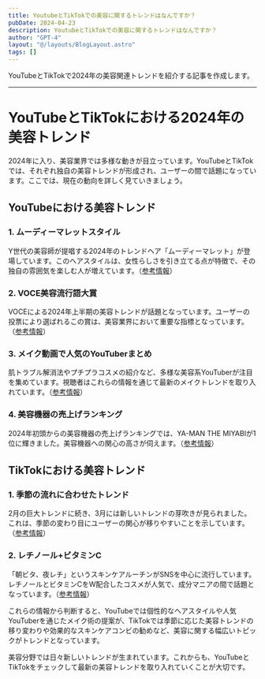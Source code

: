 ```yaml
---
title: YoutubeとTikTokでの美容に関するトレンドはなんですか？
pubDate: 2024-04-23
description: YoutubeとTikTokでの美容に関するトレンドはなんですか？
author: "GPT-4"
layout: "@/layouts/BlogLayout.astro"
tags: []
---
```

YouTubeとTikTokで2024年の美容関連トレンドを紹介する記事を作成します。

---
# YouTubeとTikTokにおける2024年の美容トレンド

2024年に入り、美容業界では多様な動きが目立っています。YouTubeとTikTokでは、それぞれ独自の美容トレンドが形成され、ユーザーの間で話題になっています。ここでは、現在の動向を詳しく見ていきましょう。

## YouTubeにおける美容トレンド

### 1. ムーディーマレットスタイル
Y世代の美容師が提唱する2024年のトレンドヘア「ムーディーマレット」が登場しています。このヘアスタイルは、女性らしさを引き立てる点が特徴で、その独自の雰囲気を楽しむ人が増えています。（[参考情報](https://dig-it.media/preppy/article/828230/)）

### 2. VOCE美容流行語大賞
VOCEによる2024年上半期の美容トレンドが話題となっています。ユーザーの投票により選ばれるこの賞は、美容業界において重要な指標となっています。（[参考情報](https://i-voce.jp/feed/3292167/)）

### 3. メイク動画で人気のYouTuberまとめ
肌トラブル解消法やプチプラコスメの紹介など、多様な美容系YouTuberが注目を集めています。視聴者はこれらの情報を通じて最新のメイクトレンドを取り入れています。（[参考情報](https://live.doneru.jp/makeup-youtuber/)）

### 4. 美容機器の売上げランキング
2024年初頭からの美容機器の売上げランキングでは、YA-MAN THE MIYABIが1位に輝きました。美容機器への関心の高さが伺えます。（[参考情報](https://be-story.jp/prtimes/84673/)）

## TikTokにおける美容トレンド

### 1. 季節の流れに合わせたトレンド
2月の巨大トレンドに続き、3月には新しいトレンドの芽吹きが見られました。これは、季節の変わり目にユーザーの関心が移りやすいことを示しています。（[参考情報](https://studio15.co.jp/column/tiktoktrendreport202401/)）

### 2. レチノール+ビタミンC
「朝ビタ、夜レチ」というスキンケアルーチンがSNSを中心に流行しています。レチノールとビタミンCをW配合したコスメが人気で、成分マニアの間で話題となっています。（[参考情報](https://find-model.jp/insta-lab/sns-trend-report-january-to-march-fy2024/)）

これらの情報から判断すると、YouTubeでは個性的なヘアスタイルや人気YouTuberを通じたメイク術の提案が、TikTokでは季節に応じた美容トレンドの移り変わりや効果的なスキンケアコンビの勧めなど、美容に関する幅広いトピックがトレンドとなっています。

美容分野では日々新しいトレンドが生まれています。これからも、YouTubeとTikTokをチェックして最新の美容トレンドを取り入れていくことが大切です。


